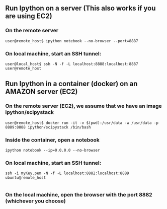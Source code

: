 ## Run Ipython on a server (This also works if you are using EC2)

### On the remote server 

```{}
user@remote_host$ ipython notebook --no-browser --port=8887
```

### On local machine, start an SSH tunnel:

```{}
user@local_host$ ssh -N -f -L localhost:8888:localhost:8887 user@remote_host
```


## Run Ipython in a container (docker) on an AMAZON server (EC2)

### On the remote server (EC2), we assume that we have an image **ipython/scipystack**

```{}
user@remote_host$ docker run -it -v $(pwd):/usr/data -w /usr/data -p 8889:8888 ipython/scipystack /bin/bash

```
### Inside the container, open a notebook

```{}
ipython notebook --ip=0.0.0.0 --no-browser
```

### On local machine, start an SSH tunnel:

```{}
ssh -i myKey.pem -N -f -L localhost:8882:localhost:8889 ubuntu@remote_host


```

### On the local machine, open the browser with the port 8882 (whichever you choose)

